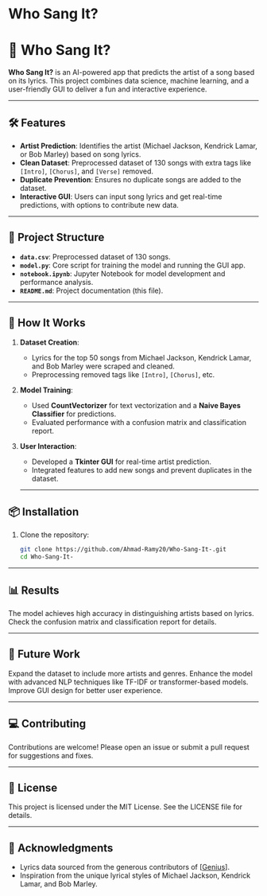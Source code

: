 # Who Sang It?

# 🎤 Who Sang It? 
**Who Sang It?** is an AI-powered app that predicts the artist of a song based on its lyrics. This project combines data science, machine learning, and a user-friendly GUI to deliver a fun and interactive experience.  

---

## 🛠 Features  
- **Artist Prediction**: Identifies the artist (Michael Jackson, Kendrick Lamar, or Bob Marley) based on song lyrics.  
- **Clean Dataset**: Preprocessed dataset of 130 songs with extra tags like `[Intro]`, `[Chorus]`, and `[Verse]` removed.  
- **Duplicate Prevention**: Ensures no duplicate songs are added to the dataset.  
- **Interactive GUI**: Users can input song lyrics and get real-time predictions, with options to contribute new data.  

---

## 📂 Project Structure  
- **`data.csv`**: Preprocessed dataset of 130 songs.  
- **`model.py`**: Core script for training the model and running the GUI app.  
- **`notebook.ipynb`**: Jupyter Notebook for model development and performance analysis.  
- **`README.md`**: Project documentation (this file).  

---

## 🚀 How It Works  
1. **Dataset Creation**:  
   - Lyrics for the top 50 songs from Michael Jackson, Kendrick Lamar, and Bob Marley were scraped and cleaned.  
   - Preprocessing removed tags like `[Intro]`, `[Chorus]`, etc.  

2. **Model Training**:  
   - Used **CountVectorizer** for text vectorization and a **Naive Bayes Classifier** for predictions.  
   - Evaluated performance with a confusion matrix and classification report.  

3. **User Interaction**:  
   - Developed a **Tkinter GUI** for real-time artist prediction.  
   - Integrated features to add new songs and prevent duplicates in the dataset.
  
   ---

## 📦 Installation  
1. Clone the repository:  
   ```bash
   git clone https://github.com/Ahmad-Ramy20/Who-Sang-It-.git
   cd Who-Sang-It-

---

 ## 📊 Results
The model achieves high accuracy in distinguishing artists based on lyrics. Check the confusion matrix and classification report for details.

---

 ## 🤔 Future Work
Expand the dataset to include more artists and genres.
Enhance the model with advanced NLP techniques like TF-IDF or transformer-based models.
Improve GUI design for better user experience.

---

## 💻 Contributing
Contributions are welcome! Please open an issue or submit a pull request for suggestions and fixes.

---

## 📜 License
This project is licensed under the MIT License. See the LICENSE file for details.

---

## 🙌 Acknowledgments
- Lyrics data sourced from the generous contributors of [[Genius](https://genius.com/)].
- Inspiration from the unique lyrical styles of Michael Jackson, Kendrick Lamar, and Bob Marley.
